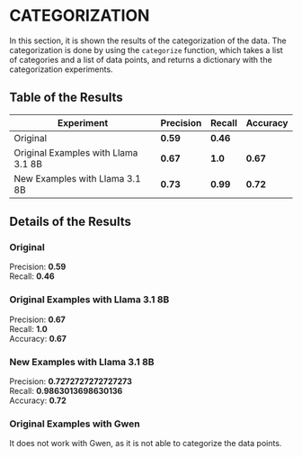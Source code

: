 # CATEGORIZATION
In this section, it is shown the results of the categorization of the data. The categorization is done by using the `categorize` function, which takes a list of categories and a list of data points, and returns a dictionary with the categorization experiments.

## Table of the Results

| Experiment                          | Precision | Recall   | Accuracy |
|-------------------------------------|-----------|----------|----------|
| Original                            | **0.59**  | **0.46** |          |
| Original Examples with Llama 3.1 8B | **0.67**  | **1.0**  | **0.67** |
| New Examples with Llama 3.1 8B      | **0.73**  | **0.99** | **0.72** |


## Details of the Results
### Original
Precision: **0.59** <br>
Recall: **0.46** <br>

### Original Examples with Llama 3.1 8B
Precision: **0.67** <br>
Recall: **1.0** <br>
Accuracy: **0.67** <br>

### New Examples with Llama 3.1 8B
Precision: **0.7272727272727273** <br>
Recall: **0.9863013698630136** <br>
Accuracy: **0.72**  <br>

### Original Examples with Gwen
It does not work with Gwen, as it is not able to categorize the data points.